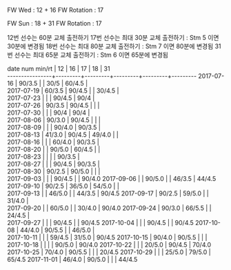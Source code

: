 FW Wed      : 12 + 16
FW Rotation : 17

FW Sun      : 18 + 31
FW Rotation :      17

12번 선수는 60분 교체 출전하기
17번 선수는 최대 30분 교체 출전하기 : Stm 5 이면 30분에 변경됨
18번 선수는 최대 80분 교체 출전하기 : Stm 7 이면 80분에 변경됨
31번 선수는 최대 65분 교체 출전하기 : Stm 6 이면 65분에 변경됨

date num min/rt |    12   |    16   |    17   |    18   |    31   
----------------+---------+---------+---------+---------+---------
2017-07-16      |  90/3.5 |         |  30/5   |  60/4.5 |        
2017-07-19      |  60/3.5 |  90/4.5 |         |  30/4.5 |        
2017-07-23      |         |         |  90/4.5 |  90/4   |        
2017-07-26      |  90/3.5 |  90/4.5 |         |         |        
2017-07-30      |         |         |  90/4   |  90/4   |        
2017-08-06      |  90/3.0 |  90/4.5 |         |         |        
2017-08-09      |         |         |  90/4.0 |  90/3.5 |        
2017-08-13      |  41/3.0 |  90/4.5 |  49/4.0 |         |        
2017-08-16      |         |         |  60/4.0 |  90/3.5 |        
2017-08-20      |         |  90/5.0 |  60/4.5 |         |        
2017-08-23      |         |         |         |  90/3.5 |        
2017-08-27      |         |         |  90/4.5 |  90/3.5 |        
2017-08-30      |  90/2.5 |  90/5.0 |         |         |        
2017-09-03      |         |         |  90/4.5 |         |  90/4.0
2017-09-06      |         |  90/5.0 |         |  46/3.5 |  44/4.5
2017-09-10      |  90/2.5 |  36/5.0 |  54/5.0 |         |        
2017-09-13      |         |  46/5.0 |         |  44/3.5 |  90/4.5
2017-09-17      |  90/2.5 |  59/5.0 |         |  31/4.0 |        
2017-09-20      |         |  60/5.0 |         |  30/4.0 |  90/4.0
2017-09-24      |  90/3.0 |  66/5.5 |         |  24/4.5 |        
2017-09-27      |         |         |  90/4.5 |         |  90/4.5
2017-10-04      |         |         |  90/4.5 |         |  90/4.5
2017-10-08      |  44/4.0 |  90/5.5 |         |  46/5.0 |        
2017-10-11      |         |         |  59/4.5 |  31/5.0 |  90/4.5
2017-10-15      |  90/4.0 |  90/5.5 |         |         |        
2017-10-18      |         |         |         |  90/5.0 |  90/4.0
2017-10-22      |         |         |  20/5.0 |  90/4.5 |  70/4.0
2017-10-25      |  70/4.0 |  90/5.5 |         |         |  20/4.5
2017-10-29      |         |         |  25/5.0 |  79/5.0 |  65/4.5
2017-11-01      |  46/4.0 |  90/5.0 |         |         |  44/4.5

